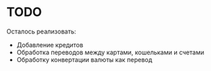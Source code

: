 # TODO

Осталось реализовать:
- Добавление кредитов
- Обработка переводов между картами, кошельками и счетами
- Обработку конвертации валюты как перевод
